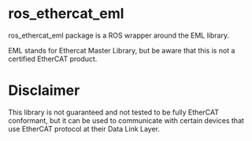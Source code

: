 # ros_ethercat_eml
ros_ethercat_eml package is a ROS wrapper around the EML library.

EML stands for Ethercat Master Library, but be aware that this is not a certified EtherCAT product.

# Disclaimer
This library is not guaranteed and not tested to be fully EtherCAT conformant, but it can be used to communicate with certain devices that use EtherCAT protocol at their Data Link Layer.

